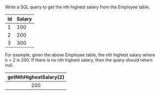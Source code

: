 Write a SQL query to get the nth highest salary from the Employee table.


| Id | Salary |
|----|--------|
| 1  | 100    |
| 2  | 200    |
| 3  | 300    |

For example, given the above Employee table, the nth highest salary where n = 2 is 200. If there is no nth highest salary, then the query should return null.


| getNthHighestSalary(2) |
|:----------------------:|
| 200                    |

